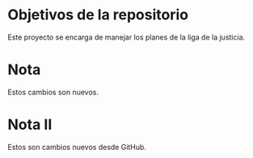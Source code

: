 # Objetivos de la repositorio

Este proyecto se encarga de manejar los planes de la liga de la justicia.


# Nota 
Estos cambios son nuevos.

# Nota II
Estos son cambios nuevos desde GitHub.

